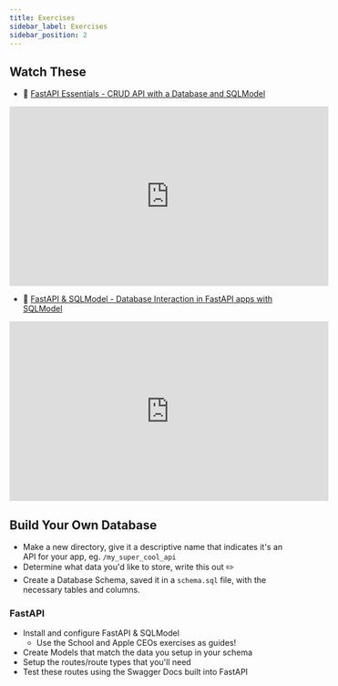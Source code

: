 ```yaml
---
title: Exercises
sidebar_label: Exercises
sidebar_position: 2
---
```


<!-- markdownlint-disable no-inline-html no-trailing-punctuation -->

## Watch These

- :movie_camera: [FastAPI Essentials - CRUD API with a Database and SQLModel](https://www.youtube.com/watch?v=Jl39FZs-uz8)

<iframe width="560" height="315" src="https://www.youtube.com/embed/Jl39FZs-uz8?si=zadDJvNQ1w5FwyiH" title="YouTube video player" frameborder="0" allow="accelerometer; autoplay; clipboard-write; encrypted-media; gyroscope; picture-in-picture; web-share" referrerpolicy="strict-origin-when-cross-origin" allowfullscreen></iframe>

- :movie_camera: [FastAPI & SQLModel - Database Interaction in FastAPI apps with SQLModel](https://www.youtube.com/watch?v=pRYzMF04fLw)

<iframe width="560" height="315" src="https://www.youtube.com/embed/pRYzMF04fLw?si=erinhZ8Df14uqZdC" title="YouTube video player" frameborder="0" allow="accelerometer; autoplay; clipboard-write; encrypted-media; gyroscope; picture-in-picture; web-share" referrerpolicy="strict-origin-when-cross-origin" allowfullscreen></iframe>

## Build Your Own Database

- Make a new directory, give it a descriptive name that indicates it's an API for your app, eg. `/my_super_cool_api`
- Determine what data you'd like to store, write this out :pencil2:
- Create a Database Schema, saved it in a `schema.sql` file, with the necessary tables and columns.

### FastAPI

- Install and configure FastAPI & SQLModel
  - Use the School and Apple CEOs exercises as guides!
- Create Models that match the data you setup in your schema
- Setup the routes/route types that you'll need
- Test these routes using the Swagger Docs built into FastAPI
